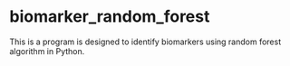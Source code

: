 # biomarker_random_forest
This is a program is designed to identify biomarkers using random forest algorithm in Python.
